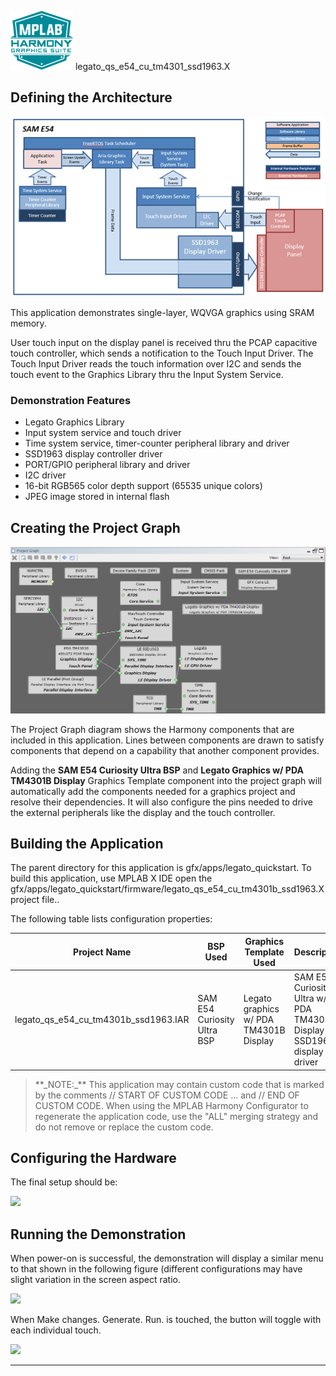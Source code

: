 
![](../../../../docs/images/mhgs.png) legato\_qs\_e54\_cu\_tm4301\_ssd1963.X

Defining the Architecture
-------------------------

![](../../../../docs/html/legato_qs_e54_cu_tm4301b_ssd1963_arch.png)

This application demonstrates single-layer, WQVGA graphics using SRAM memory.

User touch input on the display panel is received thru the PCAP capacitive touch controller, which sends a notification to the Touch Input Driver. The Touch Input Driver reads the touch information over I2C and sends the touch event to the Graphics Library thru the Input System Service.

### Demonstration Features 

* Legato Graphics Library
* Input system service and touch driver
* Time system service, timer-counter peripheral library and driver
* SSD1963 display controller driver
* PORT/GPIO peripheral library and driver
* I2C driver 
* 16-bit RGB565 color depth support (65535 unique colors)
* JPEG image stored in internal flash

Creating the Project Graph
--------------------------

![](../../../../docs/html/legato_qs_e54_cu_tm4301b_ssd1963_pg.png)

The Project Graph diagram shows the Harmony components that are included in this application. Lines between components are drawn to satisfy components that depend on a capability that another component provides.

Adding the **SAM E54 Curiosity Ultra BSP** and **Legato Graphics w/ PDA TM4301B Display** Graphics Template component into the project graph will automatically add the components needed for a graphics project and resolve their dependencies. It will also configure the pins needed to drive the external peripherals like the display and the touch controller.  

Building the Application
------------------------

The parent directory for this application is gfx/apps/legato_quickstart. To build this application, use MPLAB X IDE open the gfx/apps/legato_quickstart/firmware/legato_qs_e54_cu_tm4301b_ssd1963.X project file.. 

The following table lists configuration properties:

| Project Name  | BSP Used |Graphics Template Used | Description |
|---------------| ---------|---------------| ---------|
| legato_qs_e54_cu_tm4301b_ssd1963.IAR | SAM E54 Curiosity Ultra BSP | Legato graphics w/ PDA TM4301B Display | SAM E54 Curiosity Ultra w/ PDA TM4301B Display and SSD1963 display driver |

> \*\*\_NOTE:\_\*\* This application may contain custom code that is marked by the comments // START OF CUSTOM CODE ... and // END OF CUSTOM CODE. When using the MPLAB Harmony Configurator to regenerate the application code, use the "ALL" merging strategy and do not remove or replace the custom code.

Configuring the Hardware
------------------------

The final setup should be: 

![](../../../../docs/html/legato_qs_e54_cu_tm4301b_ssd1963.png)

Running the Demonstration
-------------------------

When power-on is successful, the demonstration will display a similar menu to that shown in the following figure (different configurations may have slight variation in the screen aspect ratio.

![](../../../../docs/html/legato_qs_e70_xu_tm4301b_run1.png)

When Make changes. Generate. Run. is touched, the button will toggle with each individual touch.

![](../../../../docs/html/legato_qs_e70_xu_tm4301b_run2.png)

* * * * *
